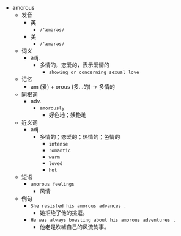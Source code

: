 - amorous
  - 发音
    - 英
      - `/'æmərəs/`
    - 美
      - `/'æmərəs/`
  - 词义
    - adj.
      - 多情的，恋爱的，表示爱情的
        - `showing or concerning sexual love`
  - 记忆
    - am (爱) + orous (多…的) → 多情的
  - 同根词
    - adv.
      - `amorously`
        - 好色地；妖艳地
  - 近义词
    - adj.
      - 多情的；恋爱的；热情的；色情的
        - `intense`
        - `romantic`
        - `warm`
        - `loved`
        - `hot`
  - 短语
    - `amorous feelings`
      - 风情 
  - 例句
    - `She resisted his amorous advances .`
      - 她拒绝了他的挑逗。
    - `He was always boasting about his amorous adventures .`
      - 他老是吹嘘自己的风流韵事。

